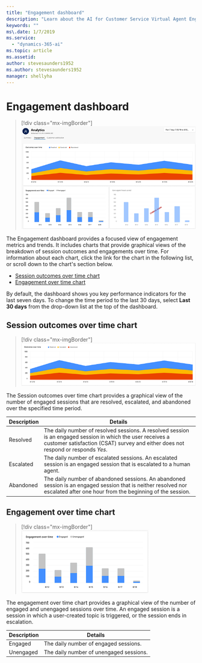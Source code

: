 ```yaml
---
title: "Engagement dashboard"
description: "Learn about the AI for Customer Service Virtual Agent Engagement dashboard."
keywords: ""
ms\.date: 1/7/2019
ms.service:
  - "dynamics-365-ai"
ms.topic: article
ms.assetid: 
author: stevesaunders1952
ms.author: stevesaunders1952
manager: shellyha
---
```


# Engagement dashboard

   > [!div class="mx-imgBorder"]
   > ![Engagement dashboard](media/analytics-engagement-1.PNG)

The Engagement dashboard provides a focused view of engagement metrics and trends. It includes charts that provide graphical views of the breakdown of session outcomes and engagements over time. For information about each chart, click the link for the chart in the following list, or scroll down to the chart's section below.

* [Session outcomes over time chart](#outcomes-over-time-chart)
* [Engagement over time chart](#engagement-over-time-chart)

By default, the dashboard shows you key performance indicators for the last seven days. To change the time period to the last 30 days, select **Last 30 days** from the drop-down list at the top of the dashboard.

## Session outcomes over time chart

   > [!div class="mx-imgBorder"]
   > ![Session outcomes over time chart](media/analytics-engagement-2.PNG)

The Session outcomes over time chart provides a graphical view of the number of engaged sessions that are resolved, escalated, and abandoned over the specified time period.

Description | Details
----------- | -------
Resolved | The daily number of resolved sessions. A resolved session is an engaged session in which the user receives a customer satisfaction (CSAT) survey and either does not respond or responds *Yes*.
Escalated | The daily number of escalated sessions. An escalated session is an engaged session that is escalated to a human agent.
Abandoned | The daily number of abandoned sessions. An abandoned session is an engaged session that is neither resolved nor escalated after one hour from the beginning of the session.

## Engagement over time chart

   > [!div class="mx-imgBorder"]
   > ![Outcomes over time chart](media/analytics-engagement-3.PNG)

The engagement over time chart provides a graphical view of the number of engaged and unengaged sessions over time. An engaged session is a session in which a user-created topic is triggered, or the session ends in escalation.

Description | Details
----------- | -------
Engaged | The daily number of engaged sessions.
Unengaged | The daily number of unengaged sessions.